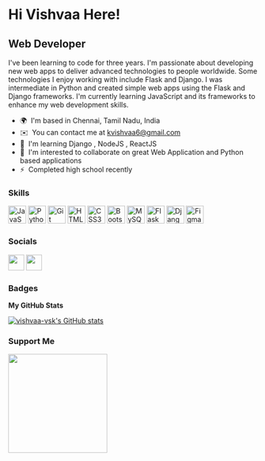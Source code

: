 Hi [](https://user-images.githubusercontent.com/18350557/176309783-0785949b-9127-417c-8b55-ab5a4333674e.gif)Vishvaa Here!
================================================================================================================================

Web Developer
-------------

I've been learning to code for three years. I'm passionate about developing new web apps to deliver advanced technologies to people worldwide. Some technologies I enjoy working with include Flask and Django. I was intermediate in Python and created simple web apps using the Flask and Django frameworks. I'm currently learning JavaScript and its frameworks to enhance my web development skills.

* 🌍  I'm based in Chennai, Tamil Nadu, India
* ✉️  You can contact me at [kvishvaa6@gmail.com](mailto:kvishvaa6@gmail.com)
* 🧠  I'm learning Django , NodeJS , ReactJS
* 🤝  I'm interested to collaborate on great Web Application and Python based applications
* ⚡  Completed high school recently

### Skills


<p align="left">
<a href="https://developer.mozilla.org/en-US/docs/Web/JavaScript" target="_blank" rel="noreferrer"><img src="https://raw.githubusercontent.com/danielcranney/readme-generator/main/public/icons/skills/javascript-colored.svg" width="36" height="36" alt="JavaScript" /></a>
<a href="https://www.python.org/" target="_blank" rel="noreferrer"><img src="https://raw.githubusercontent.com/danielcranney/readme-generator/main/public/icons/skills/python-colored.svg" width="36" height="36" alt="Python" /></a>
<a href="https://git-scm.com/" target="_blank" rel="noreferrer"><img src="https://raw.githubusercontent.com/danielcranney/readme-generator/main/public/icons/skills/git-colored.svg" width="36" height="36" alt="Git" /></a>
<a href="https://developer.mozilla.org/en-US/docs/Glossary/HTML5" target="_blank" rel="noreferrer"><img src="https://raw.githubusercontent.com/danielcranney/readme-generator/main/public/icons/skills/html5-colored.svg" width="36" height="36" alt="HTML5" /></a>
<a href="https://www.w3.org/TR/CSS/#css" target="_blank" rel="noreferrer"><img src="https://raw.githubusercontent.com/danielcranney/readme-generator/main/public/icons/skills/css3-colored.svg" width="36" height="36" alt="CSS3" /></a>
<a href="https://getbootstrap.com/" target="_blank" rel="noreferrer"><img src="https://raw.githubusercontent.com/danielcranney/readme-generator/main/public/icons/skills/bootstrap-colored.svg" width="36" height="36" alt="Bootstrap" /></a>
<a href="https://www.mysql.com/" target="_blank" rel="noreferrer"><img src="https://raw.githubusercontent.com/danielcranney/readme-generator/main/public/icons/skills/mysql-colored.svg" width="36" height="36" alt="MySQL" /></a>
<a href="https://flask.palletsprojects.com/en/2.0.x/" target="_blank" rel="noreferrer"><img src="https://raw.githubusercontent.com/danielcranney/readme-generator/main/public/icons/skills/flask-colored.svg" width="36" height="36" alt="Flask" /></a>
<a href="https://www.djangoproject.com/" target="_blank" rel="noreferrer"><img src="https://raw.githubusercontent.com/danielcranney/readme-generator/main/public/icons/skills/django-colored.svg" width="36" height="36" alt="Django" /></a>
<a href="https://www.figma.com/" target="_blank" rel="noreferrer"><img src="https://raw.githubusercontent.com/danielcranney/readme-generator/main/public/icons/skills/figma-colored.svg" width="36" height="36" alt="Figma" /></a>
</p>


### Socials

<p align="left"> <a href="https://www.github.com/vishvaa-vsk" target="_blank" rel="noreferrer"><img src="https://raw.githubusercontent.com/danielcranney/readme-generator/main/public/icons/socials/github.svg" width="32" height="32" /></a> <a href="http://www.instagram.com/vishvaa_vsk/" target="_blank" rel="noreferrer"><img src="https://raw.githubusercontent.com/danielcranney/readme-generator/main/public/icons/socials/instagram.svg" width="32" height="32" /></a></p>

### Badges

<b>My GitHub Stats</b>

<a href="http://www.github.com/vishvaa-vsk"><img src="https://github-readme-stats.vercel.app/api?username=vishvaa-vsk&show_icons=true&hide=&count_private=true&title_color=10b981&text_color=ffffff&icon_color=10b981&bg_color=1c1917&hide_border=true&show_icons=true" alt="vishvaa-vsk's GitHub stats" /></a>

### Support Me

<a href="https://www.buymeacoffee.com/vishvaavsk"><img src="https://cdn.buymeacoffee.com/buttons/v2/default-yellow.png" width="200" /></a>
